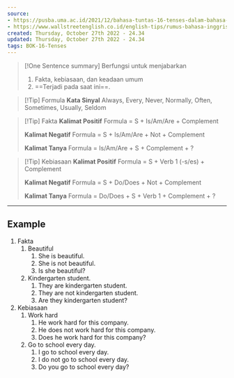 ```yaml
---
source:
- https://pusba.uma.ac.id/2021/12/bahasa-tuntas-16-tenses-dalam-bahasa-inggris-dan-contohnya/
- https://www.wallstreetenglish.co.id/english-tips/rumus-bahasa-inggris-dalam-tenses/
created: Thursday, October 27th 2022 - 24.34
updated: Thursday, October 27th 2022 - 24.34
tags: BOK-16-Tenses
---
```


>[!One Sentence summary]
>Berfungsi untuk menjabarkan
>1. Fakta, kebiasaan, dan keadaan umum
>2. ==Terjadi pada saat ini==.

>[!Tip] Formula
>**Kata Sinyal**
>Always, Every, Never, Normally, Often, Sometimes, Usually, Seldom
>

>[!Tip] Fakta
>**Kalimat Positif**
>Formula = S + Is/Am/Are + Complement
>
>**Kalimat Negatif**
>Formula = S + Is/Am/Are + Not + Complement
>
>**Kalimat Tanya**
>Formula = Is/Am/Are + S + Complement + ?

>[!Tip] Kebiasaan
>**Kalimat Positif**
>Formula = S + Verb 1 (-s/es) + Complement
>
>**Kalimat Negatif**
>Formula = S + Do/Does + Not + Complement
>
>**Kalimat Tanya**
>Formula = Do/Does + S + Verb 1 + Complement + ?

---
Example
---

1. Fakta
	1. Beautiful
		1. She is beautiful.
		2. She is not beautiful.
		3. Is she beautiful?
	2. Kindergarten student.
		1. They are kindergarten student.
		2. They are not kindergarten student.
		3. Are they kindergarten student?
2. Kebiasaan
	1. Work hard
		1. He work hard for this company.
		2. He does not work hard for this company.
		3. Does he work hard for this company?
	2. Go to school every day.
		1. I go to school every day.
		2. I do not go to school every day.
		3. Do you go to school every day?